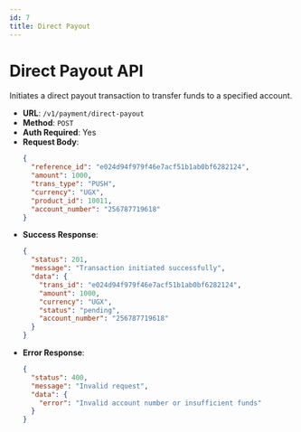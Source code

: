 ```yaml
---
id: 7
title: Direct Payout
---
```


# Direct Payout API

Initiates a direct payout transaction to transfer funds to a specified account.

- **URL**: `/v1/payment/direct-payout`
- **Method**: `POST`
- **Auth Required**: Yes
- **Request Body**:
  ```json
  {
    "reference_id": "e024d94f979f46e7acf51b1ab0bf6282124",
    "amount": 1000,
    "trans_type": "PUSH",
    "currency": "UGX",
    "product_id": 10011,
    "account_number": "256787719618"
  }
  ```
- **Success Response**:
  ```json
  {
    "status": 201,
    "message": "Transaction initiated successfully",
    "data": {
      "trans_id": "e024d94f979f46e7acf51b1ab0bf6282124",
      "amount": 1000,
      "currency": "UGX",
      "status": "pending",
      "account_number": "256787719618"
    }
  }
  ```
- **Error Response**:
  ```json
  {
    "status": 400,
    "message": "Invalid request",
    "data": {
      "error": "Invalid account number or insufficient funds"
    }
  }
  ``` 